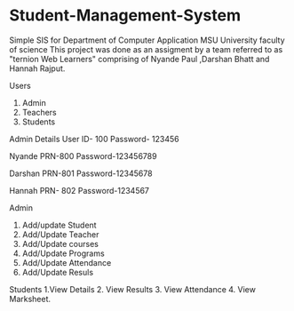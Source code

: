 # Student-Management-System
Simple SIS for Department of Computer Application MSU University faculty of science
This project was done as an assigment by a team referred to as "ternion Web Learners" comprising of Nyande Paul ,Darshan Bhatt and Hannah Rajput.

Users
1. Admin
2. Teachers
3. Students

Admin Details
User ID- 100
Password- 123456

Nyande 
PRN-800
Password-123456789

Darshan
PRN-801
Password-12345678

Hannah
PRN- 802
Password-1234567

Admin
1. Add/update Student
2. Add/Update Teacher
3. Add/Update courses
4. Add/Update Programs
5. Add/Update Attendance
6. Add/Update Resuls

Students
1.View Details
2. View Results
3. View Attendance
4. View Marksheet.

